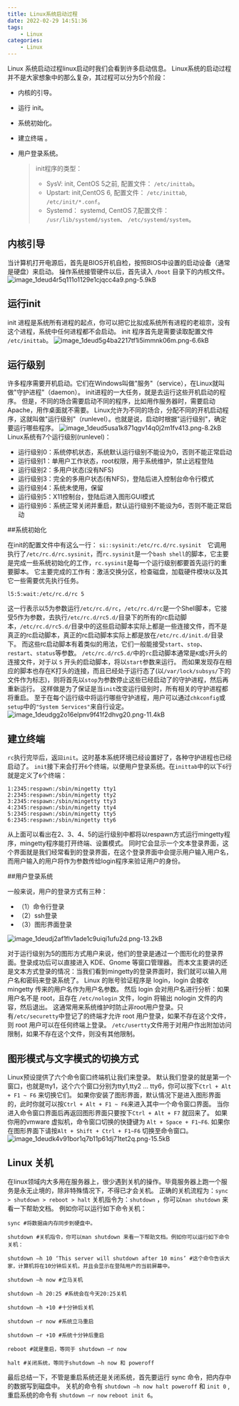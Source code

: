```yaml
---
title: Linux系统启动过程
date: 2022-02-29 14:51:36
tags:
    - Linux
categories:
    - Linux
---
```



Linux 系统启动过程linux启动时我们会看到许多启动信息。
Linux系统的启动过程并不是大家想象中的那么复杂，其过程可以分为5个阶段：

- 内核的引导。
- 运行 init。
- 系统初始化。
- 建立终端 。
- 用户登录系统。

    > init程序的类型：
    > - SysV: init, CentOS 5之前, 配置文件： `/etc/inittab`。
    > - Upstart: init,CentOS 6, 配置文件： `/etc/inittab`, `/etc/init/*.conf`。
    > - Systemd： systemd, CentOS 7,配置文件： `/usr/lib/systemd/system`、 `/etc/systemd/system`。
## 内核引导

当计算机打开电源后，首先是BIOS开机自检，按照BIOS中设置的启动设备（通常是硬盘）来启动。
操作系统接管硬件以后，首先读入 `/boot` 目录下的内核文件。
![image_1deud4r5q111o1129e1cjqcc4a9.png-5.9kB][1]

## 运行init

init 进程是系统所有进程的起点，你可以把它比拟成系统所有进程的老祖宗，没有这个进程，系统中任何进程都不会启动。
init 程序首先是需要读取配置文件 `/etc/inittab`。
![image_1deud5g4ba2217tf1i5immnk06m.png-6.6kB][2]

## 运行级别
许多程序需要开机启动。它们在Windows叫做"服务"（service），在Linux就叫做"守护进程"（daemon）。
init进程的一大任务，就是去运行这些开机启动的程序。
但是，不同的场合需要启动不同的程序，比如用作服务器时，需要启动Apache，用作桌面就不需要。
Linux允许为不同的场合，分配不同的开机启动程序，这就叫做"运行级别"（runlevel）。也就是说，启动时根据"运行级别"，确定要运行哪些程序。
![image_1deud5usa1k871qgv14q0j2m1fv413.png-8.2kB][3]
Linux系统有7个运行级别(runlevel)：

- 运行级别0：系统停机状态，系统默认运行级别不能设为0，否则不能正常启动
- 运行级别1：单用户工作状态，root权限，用于系统维护，禁止远程登陆
- 运行级别2：多用户状态(没有NFS)
- 运行级别3：完全的多用户状态(有NFS)，登陆后进入控制台命令行模式
- 运行级别4：系统未使用，保留
- 运行级别5：X11控制台，登陆后进入图形GUI模式
- 运行级别6：系统正常关闭并重启，默认运行级别不能设为6，否则不能正常启动

##系统初始化

在init的配置文件中有这么一行： `si::sysinit:/etc/rc.d/rc.sysinit`　它调用执行了`/etc/rc.d/rc.sysinit`，而`rc.sysinit`是一个`bash shell`的脚本，它主要是完成一些系统初始化的工作，`rc.sysinit`是每一个运行级别都要首先运行的重要脚本。
它主要完成的工作有：激活交换分区，检查磁盘，加载硬件模块以及其它一些需要优先执行任务。
```shell
l5:5:wait:/etc/rc.d/rc 5
```
这一行表示以5为参数运行`/etc/rc.d/rc`，`/etc/rc.d/rc`是一个Shell脚本，它接受5作为参数，去执行`/etc/rc.d/rc5.d/`目录下的所有的rc启动脚本，`/etc/rc.d/rc5.d/`目录中的这些启动脚本实际上都是一些连接文件，而不是真正的rc启动脚本，真正的rc启动脚本实际上都是放在`/etc/rc.d/init.d/`目录下。
而这些rc启动脚本有着类似的用法，它们一般能接受`start`、`stop`、`restart`、`status`等参数。
`/etc/rc.d/rc5.d/`中的`rc`启动脚本通常是`K`或`S`开头的连接文件，对于以 `S` 开头的启动脚本，将以`start`参数来运行。
而如果发现存在相应的脚本也存在K打头的连接，而且已经处于运行态了(以`/var/lock/subsys/`下的文件作为标志)，则将首先以`stop`为参数停止这些已经启动了的守护进程，然后再重新运行。
这样做是为了保证是当`init`改变运行级别时，所有相关的守护进程都将重启。
至于在每个运行级中将运行哪些守护进程，用户可以通过`chkconfig`或`setup`中的`"System Services"`来自行设定。
![image_1deudgg2o16elpnv9f41f2dhvg20.png-11.4kB][4]

## 建立终端
`rc`执行完毕后，返`回init`。这时基本系统环境已经设置好了，各种守护进程也已经启动了。
`init`接下来会打开`6`个终端，以便用户登录系统。在`inittab`中的以下`6`行就是定义了`6`个终端：
```shell
1:2345:respawn:/sbin/mingetty tty1
2:2345:respawn:/sbin/mingetty tty2
3:2345:respawn:/sbin/mingetty tty3
4:2345:respawn:/sbin/mingetty tty4
5:2345:respawn:/sbin/mingetty tty5
6:2345:respawn:/sbin/mingetty tty6
```
从上面可以看出在2、3、4、5的运行级别中都将以respawn方式运行mingetty程序，mingetty程序能打开终端、设置模式。
同时它会显示一个文本登录界面，这个界面就是我们经常看到的登录界面，在这个登录界面中会提示用户输入用户名，而用户输入的用户将作为参数传给login程序来验证用户的身份。

##用户登录系统

一般来说，用户的登录方式有三种：

- （1）命令行登录
- （2）ssh登录
- （3）图形界面登录

![image_1deudj2af1flv1ade1c9uiqi1ufu2d.png-13.2kB][5]

对于运行级别为5的图形方式用户来说，他们的登录是通过一个图形化的登录界面。登录成功后可以直接进入 KDE、Gnome 等窗口管理器。
而本文主要讲的还是文本方式登录的情况：当我们看到mingetty的登录界面时，我们就可以输入用户名和密码来登录系统了。
Linux 的账号验证程序是 login，login 会接收 mingetty 传来的用户名作为用户名参数。
然后 login 会对用户名进行分析：如果用户名不是 root，且存在 `/etc/nologin` 文件，login 将输出 nologin 文件的内容，然后退出。
这通常用来系统维护时防止非root用户登录。只有`/etc/securetty`中登记了的终端才允许 root 用户登录，如果不存在这个文件，则 root 用户可以在任何终端上登录。
`/etc/usertty`文件用于对用户作出附加访问限制，如果不存在这个文件，则没有其他限制。

## 图形模式与文字模式的切换方式

Linux预设提供了六个命令窗口终端机让我们来登录。
默认我们登录的就是第一个窗口，也就是tty1，这个六个窗口分别为tty1,tty2 … tty6，你可以按下`Ctrl + Alt + F1 ~ F6` 来切换它们。
如果你安装了图形界面，默认情况下是进入图形界面的，此时你就可以按`Ctrl + Alt + F1 ~ F6`来进入其中一个命令窗口界面。
当你进入命令窗口界面后再返回图形界面只要按下`Ctrl + Alt + F7` 就回来了。
如果你用的vmware 虚拟机，命令窗口切换的快捷键为 `Alt + Space + F1~F6`. 如果你在图形界面下请按`Alt + Shift + Ctrl + F1~F6` 切换至命令窗口。
![image_1deudk4v91bor1q7b11p61dj71tet2q.png-15.5kB][6]

## Linux 关机

在linux领域内大多用在服务器上，很少遇到关机的操作。毕竟服务器上跑一个服务是永无止境的，除非特殊情况下，不得已才会关机。
正确的关机流程为：`sync > shutdown > reboot > halt`
关机指令为：`shutdown` ，你可以`man shutdown` 来看一下帮助文档。
例如你可以运行如下命令关机：

```shell
sync #将数据由内存同步到硬盘中。

shutdown #关机指令，你可以man shutdown 来看一下帮助文档。例如你可以运行如下命令关机：

shutdown –h 10 ‘This server will shutdown after 10 mins’ #这个命令告诉大家，计算机将在10分钟后关机，并且会显示在登陆用户的当前屏幕中。

shutdown –h now #立马关机

shutdown –h 20:25 #系统会在今天20:25关机

shutdown –h +10 #十分钟后关机

shutdown –r now #系统立马重启

shutdown –r +10 #系统十分钟后重启

reboot #就是重启，等同于 shutdown –r now

halt #关闭系统，等同于shutdown –h now 和 poweroff
```
最后总结一下，不管是重启系统还是关闭系统，首先要运行 sync 命令，把内存中的数据写到磁盘中。
关机的命令有 `shutdown –h now halt poweroff` 和 `init 0` , 重启系统的命令有 `shutdown –r now` `reboot init 6`。


  [1]: https://upyun.oneone.life/upyun-img/20210303171408.png
  [2]: https://upyun.oneone.life/upyun-img/20210303171431.png
  [3]: https://upyun.oneone.life/upyun-img/20210303171450.png
  [4]: https://upyun.oneone.life/upyun-img/20210303171503.png
  [5]: https://upyun.oneone.life/upyun-img/20210303171516.png
  [6]: https://upyun.oneone.life/upyun-img/20210303171535.png
